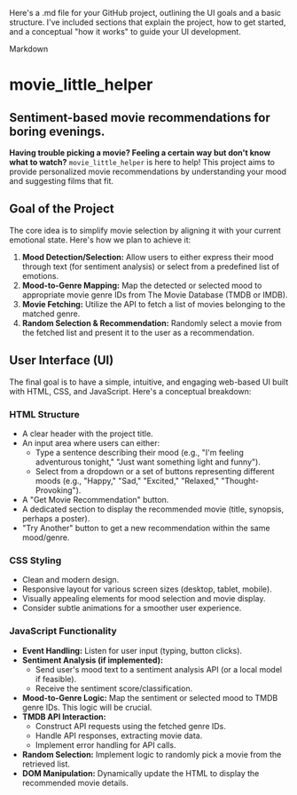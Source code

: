 Here's a .md file for your GitHub project, outlining the UI goals and a basic structure. I've included sections that explain the project, how to get started, and a conceptual "how it works" to guide your UI development.

Markdown

# movie_little_helper

## Sentiment-based movie recommendations for boring evenings.

**Having trouble picking a movie? Feeling a certain way but don't know what to watch?** `movie_little_helper` is here to help! This project aims to provide personalized movie recommendations by understanding your mood and suggesting films that fit.

##  Goal of the Project

The core idea is to simplify movie selection by aligning it with your current emotional state. Here's how we plan to achieve it:

1.  **Mood Detection/Selection:** Allow users to either express their mood through text (for sentiment analysis) or select from a predefined list of emotions.
2.  **Mood-to-Genre Mapping:** Map the detected or selected mood to appropriate movie genre IDs from The Movie Database (TMDB or IMDB).
3.  **Movie Fetching:** Utilize the API to fetch a list of movies belonging to the matched genre.
4.  **Random Selection & Recommendation:** Randomly select a movie from the fetched list and present it to the user as a recommendation.

##  User Interface (UI)

The final goal is to have a simple, intuitive, and engaging web-based UI built with HTML, CSS, and JavaScript. Here's a conceptual breakdown:

### HTML Structure

* A clear header with the project title.
* An input area where users can either:
    * Type a sentence describing their mood (e.g., "I'm feeling adventurous tonight," "Just want something light and funny").
    * Select from a dropdown or a set of buttons representing different moods (e.g., "Happy," "Sad," "Excited," "Relaxed," "Thought-Provoking").
* A "Get Movie Recommendation" button.
* A dedicated section to display the recommended movie (title, synopsis, perhaps a poster).
* "Try Another" button to get a new recommendation within the same mood/genre.

### CSS Styling

* Clean and modern design.
* Responsive layout for various screen sizes (desktop, tablet, mobile).
* Visually appealing elements for mood selection and movie display.
* Consider subtle animations for a smoother user experience.

### JavaScript Functionality

* **Event Handling:** Listen for user input (typing, button clicks).
* **Sentiment Analysis (if implemented):**
    * Send user's mood text to a sentiment analysis API (or a local model if feasible).
    * Receive the sentiment score/classification.
* **Mood-to-Genre Logic:** Map the sentiment or selected mood to TMDB genre IDs. This logic will be crucial.
* **TMDB API Interaction:**
    * Construct API requests using the fetched genre IDs.
    * Handle API responses, extracting movie data.
    * Implement error handling for API calls.
* **Random Selection:** Implement logic to randomly pick a movie from the retrieved list.
* **DOM Manipulation:** Dynamically update the HTML to display the recommended movie details.
